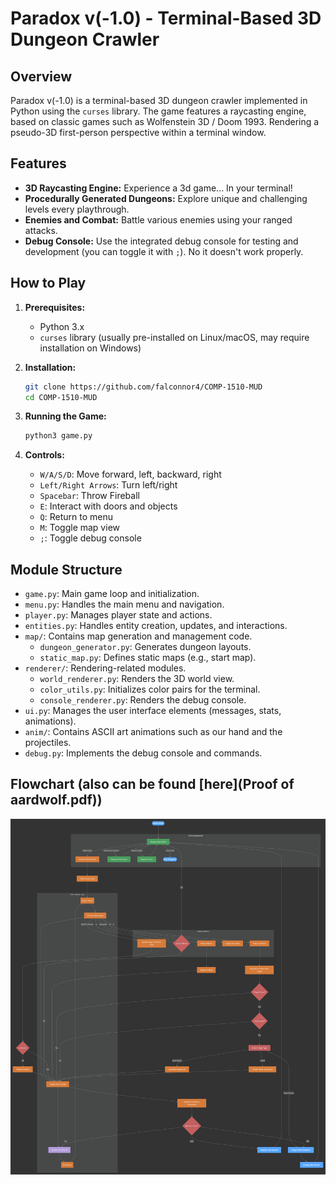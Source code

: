 # Paradox v(-1.0) - Terminal-Based 3D Dungeon Crawler

## Overview

Paradox v(-1.0) is a terminal-based 3D dungeon crawler implemented in Python using the `curses` library. The game features a raycasting engine, based on classic games such as Wolfenstein 3D / Doom 1993. Rendering a pseudo-3D first-person perspective within a terminal window.

## Features

*   **3D Raycasting Engine:** Experience a 3d game... In your terminal!
*   **Procedurally Generated Dungeons:** Explore unique and challenging levels every playthrough.
*   **Enemies and Combat:** Battle various enemies using your ranged attacks.
*   **Debug Console:** Use the integrated debug console for testing and development (you can toggle it with `;`). No it doesn't work properly.

## How to Play

1.  **Prerequisites:**
    *   Python 3.x
    *   `curses` library (usually pre-installed on Linux/macOS, may require installation on Windows)

2.  **Installation:**

    ```bash
    git clone https://github.com/falconnor4/COMP-1510-MUD
    cd COMP-1510-MUD
    ```

3.  **Running the Game:**

    ```bash
    python3 game.py
    ```

4.  **Controls:**

    *   `W/A/S/D`: Move forward, left, backward, right
    *   `Left/Right Arrows`: Turn left/right
    *   `Spacebar`: Throw Fireball
    *   `E`: Interact with doors and objects
    *   `Q`: Return to menu
    *   `M`: Toggle map view
    *   `;`: Toggle debug console

## Module Structure

*   `game.py`: Main game loop and initialization.
*   `menu.py`: Handles the main menu and navigation.
*   `player.py`: Manages player state and actions.
*   `entities.py`: Handles entity creation, updates, and interactions.
*   `map/`: Contains map generation and management code.
    *   `dungeon_generator.py`: Generates dungeon layouts.
    *   `static_map.py`: Defines static maps (e.g., start map).
*   `renderer/`: Rendering-related modules.
    *   `world_renderer.py`: Renders the 3D world view.
    *   `color_utils.py`: Initializes color pairs for the terminal.
    *   `console_renderer.py`: Renders the debug console.
*   `ui.py`: Manages the user interface elements (messages, stats, animations).
*   `anim/`: Contains ASCII art animations such as our hand and the projectiles.
*   `debug.py`: Implements the debug console and commands.

## Flowchart (also can be found [here](Proof of aardwolf.pdf))

![Flowchart Image](https://github.com/falconnor4/COMP-1510-MUD/blob/main/game.png?raw=true)
